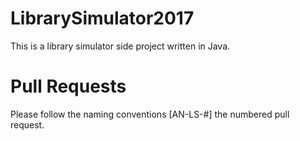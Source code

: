 # LibrarySimulator2017
This is a library simulator side project written in Java.
# Pull Requests
Please follow the naming conventions [AN-LS-#] the numbered pull request.